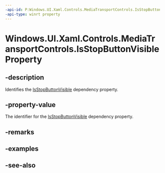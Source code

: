 ```yaml
---
-api-id: P:Windows.UI.Xaml.Controls.MediaTransportControls.IsStopButtonVisibleProperty
-api-type: winrt property
---
```


<!-- Property syntax
public Windows.UI.Xaml.DependencyProperty IsStopButtonVisibleProperty { get; }
-->

# Windows.UI.Xaml.Controls.MediaTransportControls.IsStopButtonVisibleProperty

## -description
Identifies the [IsStopButtonVisible](mediatransportcontrols_isstopbuttonvisible.md) dependency property.


## -property-value
The identifier for the [IsStopButtonVisible](mediatransportcontrols_isstopbuttonvisible.md) dependency property.

## -remarks

## -examples

## -see-also
